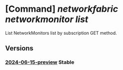 # [Command] _networkfabric networkmonitor list_

List NetworkMonitors list by subscription GET method.

## Versions

### [2024-06-15-preview](/Resources/mgmt-plane/L3N1YnNjcmlwdGlvbnMve30vcHJvdmlkZXJzL21pY3Jvc29mdC5tYW5hZ2VkbmV0d29ya2ZhYnJpYy9uZXR3b3JrbW9uaXRvcnM=/2024-06-15-preview.xml) **Stable**

<!-- mgmt-plane /subscriptions/{}/providers/microsoft.managednetworkfabric/networkmonitors 2024-06-15-preview -->
<!-- mgmt-plane /subscriptions/{}/resourcegroups/{}/providers/microsoft.managednetworkfabric/networkmonitors 2024-06-15-preview -->
